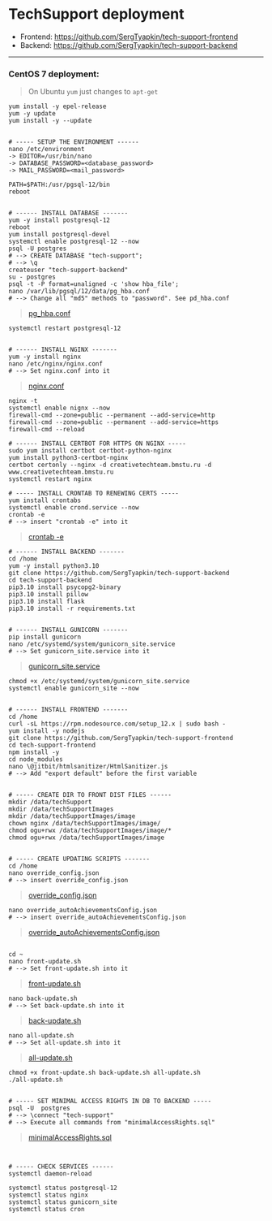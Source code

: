 # TechSupport deployment
- Frontend: https://github.com/SergTyapkin/tech-support-frontend
- Backend: https://github.com/SergTyapkin/tech-support-backend

---
### CentOS 7 deployment:
> On Ubuntu `yum` just changes to `apt-get`

```shell
yum install -y epel-release
yum -y update
yum install -y --update


# ----- SETUP THE ENVIRONMENT ------
nano /etc/environment
-> EDITOR=/usr/bin/nano
-> DATABASE_PASSWORD=<database_password>
-> MAIL_PASSWORD=<mail_password>

PATH=$PATH:/usr/pgsql-12/bin
reboot


# ------ INSTALL DATABASE -------
yum -y install postgresql-12  
reboot
yum install postgresql-devel
systemctl enable postgresql-12 --now
psql -U postgres
# --> CREATE DATABASE "tech-support";
# --> \q
createuser "tech-support-backend"
su - postgres
psql -t -P format=unaligned -c 'show hba_file';
nano /var/lib/pgsql/12/data/pg_hba.conf
# --> Change all "md5" methods to "password". See pd_hba.conf
```
> [pg_hba.conf](pg_hba.conf)
```shell
systemctl restart postgresql-12


# ------ INSTALL NGINX -------
yum -y install nginx
nano /etc/nginx/nginx.conf
# --> Set nginx.conf into it
```
> [nginx.conf](nginx.conf)
```shell
nginx -t
systemctl enable nignx --now
firewall-cmd --zone=public --permanent --add-service=http
firewall-cmd --zone=public --permanent --add-service=https
firewall-cmd --reload

# ------ INSTALL CERTBOT FOR HTTPS ON NGINX -----
sudo yum install certbot certbot-python-nginx
yum install python3-certbot-nginx
certbot certonly --nginx -d creativetechteam.bmstu.ru -d www.creativetechteam.bmstu.ru
systemctl restart nginx

# ----- INSTALL CRONTAB TO RENEWING CERTS -----
yum install crontabs
systemctl enable crond.service --now
crontab -e
# --> insert "crontab -e" into it
```
> [crontab -e](crontab%20-e)
```shell
# ------ INSTALL BACKEND -------
cd /home
yum -y install python3.10
git clone https://github.com/SergTyapkin/tech-support-backend
cd tech-support-backend
pip3.10 install psycopg2-binary
pip3.10 install pillow
pip3.10 install flask
pip3.10 install -r requirements.txt


# ------ INSTALL GUNICORN -------
pip install gunicorn
nano /etc/systemd/system/gunicorn_site.service
# --> Set gunicorn_site.service into it
```
> [gunicorn_site.service](gunicorn_site.service)
```shell
chmod +x /etc/systemd/system/gunicorn_site.service
systemctl enable gunicorn_site --now


# ------ INSTALL FRONTEND -------
cd /home
curl -sL https://rpm.nodesource.com/setup_12.x | sudo bash -
yum install -y nodejs
git clone https://github.com/SergTyapkin/tech-support-frontend
cd tech-support-frontend
npm install -y
cd node_modules
nano \@jitbit/htmlsanitizer/HtmlSanitizer.js
# --> Add "export default" before the first variable


# ----- CREATE DIR TO FRONT DIST FILES ------
mkdir /data/techSupport
mkdir /data/techSupportImages
mkdir /data/techSupportImages/image
chown nginx /data/techSupportImages/image/
chmod ogu+rwx /data/techSupportImages/image/*
chmod ogu+rwx /data/techSupportImages/image


# ----- CREATE UPDATING SCRIPTS -------
cd /home
nano override_config.json
# --> insert override_config.json
```
> [override_config.json](override_config.json)
```shell
nano override_autoAchievementsConfig.json
# --> insert override_autoAchievementsConfig.json
```
> [override_autoAchievementsConfig.json](override_autoAchievementsConfig.json)
```shell

cd ~
nano front-update.sh
# --> Set front-update.sh into it
```
> [front-update.sh](front-update.sh)
```shell
nano back-update.sh
# --> Set back-update.sh into it
```
> [back-update.sh](back-update.sh)
```shell
nano all-update.sh
# --> Set all-update.sh into it
```
> [all-update.sh](all-update.sh)
```shell
chmod +x front-update.sh back-update.sh all-update.sh
./all-update.sh


# ----- SET MINIMAL ACCESS RIGHTS IN DB TO BACKEND -----
psql -U  postgres
# --> \connect "tech-support"
# --> Execute all commands from "minimalAccessRights.sql"
```
> [minimalAccessRights.sql](minimalAccessRights.sql)
```shell


# ----- CHECK SERVICES ------
systemctl daemon-reload

systemctl status postgresql-12
systemctl status nginx
systemctl status gunicorn_site
systemctl status cron
```


